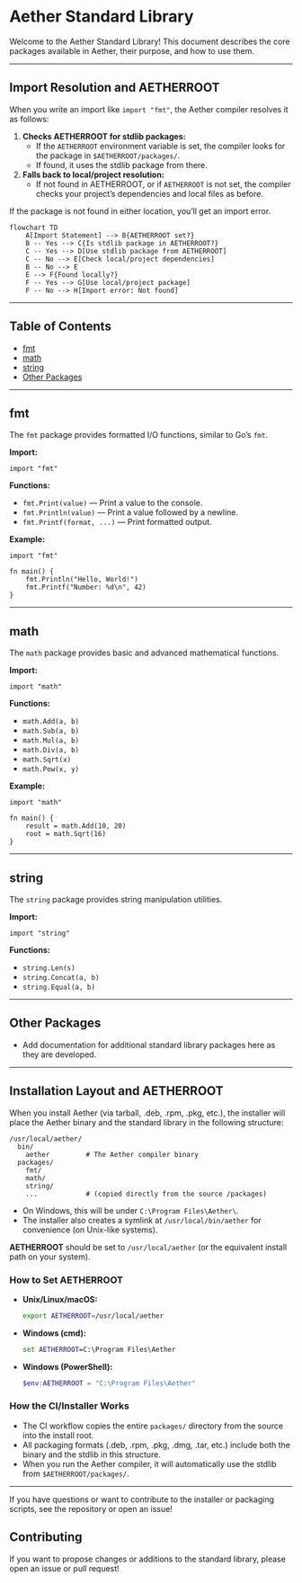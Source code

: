 # Aether Standard Library

Welcome to the Aether Standard Library!
This document describes the core packages available in Aether, their purpose, and how to use them.

---

## Import Resolution and AETHERROOT

When you write an import like `import "fmt"`, the Aether compiler resolves it as follows:

1. **Checks AETHERROOT for stdlib packages:**
   - If the `AETHERROOT` environment variable is set, the compiler looks for the package in `$AETHERROOT/packages/`.
   - If found, it uses the stdlib package from there.
2. **Falls back to local/project resolution:**
   - If not found in AETHERROOT, or if `AETHERROOT` is not set, the compiler checks your project’s dependencies and local files as before.

If the package is not found in either location, you’ll get an import error.

```mermaid
flowchart TD
    A[Import Statement] --> B{AETHERROOT set?}
    B -- Yes --> C{Is stdlib package in AETHERROOT?}
    C -- Yes --> D[Use stdlib package from AETHERROOT]
    C -- No --> E[Check local/project dependencies]
    B -- No --> E
    E --> F{Found locally?}
    F -- Yes --> G[Use local/project package]
    F -- No --> H[Import error: Not found]
```

---

## Table of Contents

- [fmt](#fmt)
- [math](#math)
- [string](#string)
- [Other Packages](#other-packages)

---

## fmt

The `fmt` package provides formatted I/O functions, similar to Go’s `fmt`.

**Import:**
```aether
import "fmt"
```

**Functions:**
- `fmt.Print(value)` — Print a value to the console.
- `fmt.Println(value)` — Print a value followed by a newline.
- `fmt.Printf(format, ...)` — Print formatted output.

**Example:**
```aether
import "fmt"

fn main() {
    fmt.Println("Hello, World!")
    fmt.Printf("Number: %d\n", 42)
}
```

---

## math

The `math` package provides basic and advanced mathematical functions.

**Import:**
```aether
import "math"
```

**Functions:**
- `math.Add(a, b)`
- `math.Sub(a, b)`
- `math.Mul(a, b)`
- `math.Div(a, b)`
- `math.Sqrt(x)`
- `math.Pow(x, y)`

**Example:**
```aether
import "math"

fn main() {
    result = math.Add(10, 20)
    root = math.Sqrt(16)
}
```

---

## string

The `string` package provides string manipulation utilities.

**Import:**
```aether
import "string"
```

**Functions:**
- `string.Len(s)`
- `string.Concat(a, b)`
- `string.Equal(a, b)`

---

## Other Packages

- Add documentation for additional standard library packages here as they are developed.

---

## Installation Layout and AETHERROOT

When you install Aether (via tarball, .deb, .rpm, .pkg, etc.), the installer will place the Aether binary and the standard library in the following structure:

```
/usr/local/aether/
  bin/
    aether         # The Aether compiler binary
  packages/
    fmt/
    math/
    string/
    ...            # (copied directly from the source /packages)
```

- On Windows, this will be under `C:\Program Files\Aether\`.
- The installer also creates a symlink at `/usr/local/bin/aether` for convenience (on Unix-like systems).

**AETHERROOT** should be set to `/usr/local/aether` (or the equivalent install path on your system).

### How to Set AETHERROOT
- **Unix/Linux/macOS:**
  ```sh
  export AETHERROOT=/usr/local/aether
  ```
- **Windows (cmd):**
  ```cmd
  set AETHERROOT=C:\Program Files\Aether
  ```
- **Windows (PowerShell):**
  ```powershell
  $env:AETHERROOT = "C:\Program Files\Aether"
  ```

### How the CI/Installer Works
- The CI workflow copies the entire `packages/` directory from the source into the install root.
- All packaging formats (.deb, .rpm, .pkg, .dmg, .tar, etc.) include both the binary and the stdlib in this structure.
- When you run the Aether compiler, it will automatically use the stdlib from `$AETHERROOT/packages/`.

---

If you have questions or want to contribute to the installer or packaging scripts, see the repository or open an issue!

## Contributing

If you want to propose changes or additions to the standard library, please open an issue or pull request! 